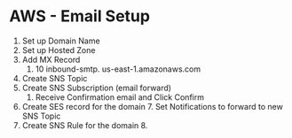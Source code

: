 # AWS - Email Setup

1. Set up Domain Name
2. Set up Hosted Zone
3. Add MX Record
	1. 10 inbound-smtp. us-east-1.amazonaws.com
4. Create SNS Topic
5.  Create SNS Subscription (email forward)
	1. Receive Confirmation email and Click Confirm
6. Create SES record for the domain
	7. Set Notifications to forward to new SNS Topic
7. Create SNS Rule for the domain
	8. 
<!--stackedit_data:
eyJoaXN0b3J5IjpbMTEzNDkyOTk0OCwxOTU0NTg4Njc1LC0xOD
Y0MzUzNDU5LC04MTE1MDYxOTcsMjA2Mjg4MTUyOF19
-->